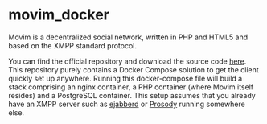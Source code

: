 # movim_docker

Movim is a decentralized social network, written in PHP and HTML5 and based on the XMPP standard protocol.

You can find the official repository and download the source code [here](https://github.com/movim/movim). This repository purely contains a Docker Compose solution to get the client quickly set up anywhere. Running this docker-compose file will build a stack comprising an nginx container, a PHP container (where Movim itself resides) and a PostgreSQL container. This setup assumes that you already have an XMPP server such as [ejabberd](https://www.ejabberd.im/) or [Prosody](https://www.prosody.im/) running somewhere else.
